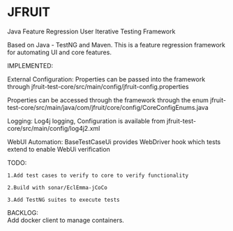 # JFRUIT
Java Feature Regression User Iterative Testing Framework

Based on Java - TestNG and Maven. This is a feature regression framework for automating UI and core features.

IMPLEMENTED:

External Configuration: Properties can be passed into the framework through 
			jfruit-test-core/src/main/config/jfruit-config.properties
			
Properties can be accessed through the framework through the enum 
			jfruit-test-core/src/main/java/com/jfruit/core/config/CoreConfigEnums.java

Logging:		Log4j logging, Configuration is available from 
			jfruit-test-core/src/main/config/log4j2.xml
		
WebUI Automation:	BaseTestCaseUi provides WebDriver hook which tests extend to enable WebUi verification 


TODO:			

	1.Add test cases to verify to core to verify functionality
			
	2.Build with sonar/EclEmma-jCoCo

	3.Add TestNG suites to execute tests




BACKLOG:		
	Add docker client to manage containers. 
	
	  
